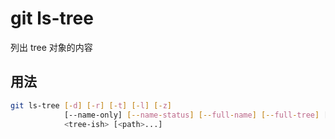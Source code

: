 # git ls-tree

列出 tree 对象的内容

## 用法

```sh
git ls-tree [-d] [-r] [-t] [-l] [-z]
            [--name-only] [--name-status] [--full-name] [--full-tree] [--abbrev[=<n>]]
            <tree-ish> [<path>...]
```
